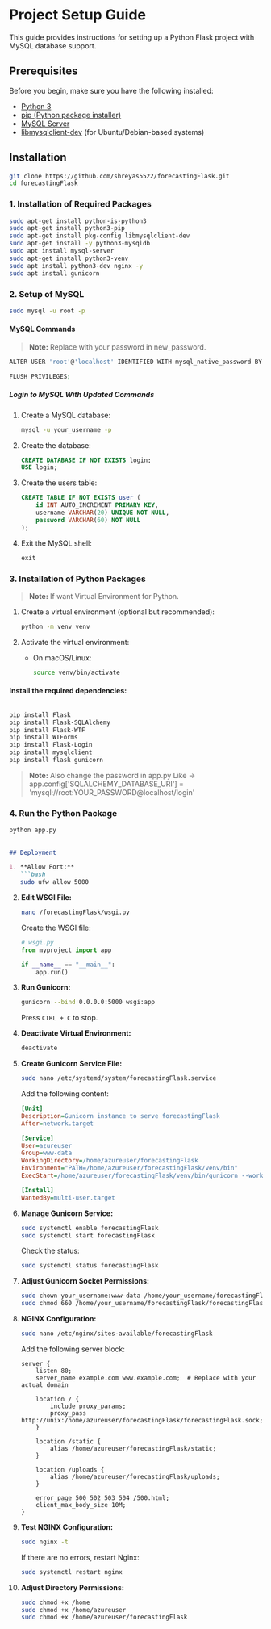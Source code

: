 # Project Setup Guide

This guide provides instructions for setting up a Python Flask project with MySQL database support.

## Prerequisites

Before you begin, make sure you have the following installed:

- [Python 3](https://www.python.org/downloads/)
- [pip (Python package installer)](https://pip.pypa.io/en/stable/installation/)
- [MySQL Server](https://dev.mysql.com/downloads/mysql/)
- [libmysqlclient-dev](https://packages.ubuntu.com/search?keywords=libmysqlclient-dev) (for Ubuntu/Debian-based systems)

## Installation

```bash
git clone https://github.com/shreyas5522/forecastingFlask.git
cd forecastingFlask
```

### 1. Installation of Required Packages

```bash
sudo apt-get install python-is-python3
sudo apt-get install python3-pip
sudo apt-get install pkg-config libmysqlclient-dev
sudo apt-get install -y python3-mysqldb
sudo apt install mysql-server
sudo apt-get install python3-venv
sudo apt install python3-dev nginx -y
sudo apt install gunicorn
```
### 2. Setup of MySQL

```bash
sudo mysql -u root -p 
```
#### MySQL Commands
> **Note:**
> Replace with your password in new_password.
```bash
ALTER USER 'root'@'localhost' IDENTIFIED WITH mysql_native_password BY 'new_password';
```
```bash
FLUSH PRIVILEGES;
```
##### Login to MySQL With Updated Commands
1. Create a MySQL database:

    ```bash
    mysql -u your_username -p
    ```

2. Create the database:

    ```sql
    CREATE DATABASE IF NOT EXISTS login;
    USE login;
    ```

3. Create the users table:

    ```sql
    CREATE TABLE IF NOT EXISTS user (
        id INT AUTO_INCREMENT PRIMARY KEY,
        username VARCHAR(20) UNIQUE NOT NULL,
        password VARCHAR(60) NOT NULL
    );
    ```

4. Exit the MySQL shell:

    ```sql
    exit
    ```

### 3. Installation of Python Packages
> **Note:**
> If want Virtual Environment for Python.

1. Create a virtual environment (optional but recommended):

    ```bash
    python -m venv venv
    ```

2. Activate the virtual environment:

    - On macOS/Linux:

        ```bash
        source venv/bin/activate
        ```

#### Install the required dependencies:

```bash

pip install Flask
pip install Flask-SQLAlchemy
pip install Flask-WTF
pip install WTForms
pip install Flask-Login
pip install mysqlclient
pip install flask gunicorn

```

> **Note:**
> Also change the password in app.py Like -> app.config['SQLALCHEMY_DATABASE_URI'] = 'mysql://root:YOUR_PASSWORD@localhost/login'

### 4. Run the Python Package
```bash
python app.py
```

##

```markdown
## Deployment

1. **Allow Port:**
   ```bash
   sudo ufw allow 5000
   ```

2. **Edit WSGI File:**
   ```bash
   nano /forecastingFlask/wsgi.py
   ```
   Create the WSGI file:
   ```python
   # wsgi.py
   from myproject import app

   if __name__ == "__main__":
       app.run()
   ```

3. **Run Gunicorn:**
   ```bash
   gunicorn --bind 0.0.0.0:5000 wsgi:app
   ```
   Press `CTRL + C` to stop.

4. **Deactivate Virtual Environment:**
   ```bash
   deactivate
   ```

5. **Create Gunicorn Service File:**
   ```bash
   sudo nano /etc/systemd/system/forecastingFlask.service
   ```
   Add the following content:
   ```ini
   [Unit]
   Description=Gunicorn instance to serve forecastingFlask
   After=network.target

   [Service]
   User=azureuser
   Group=www-data
   WorkingDirectory=/home/azureuser/forecastingFlask
   Environment="PATH=/home/azureuser/forecastingFlask/venv/bin"
   ExecStart=/home/azureuser/forecastingFlask/venv/bin/gunicorn --workers 3 --bind unix:/home/azureuser/forecastingFlask/forecastingFlask.sock -m 007 app:app

   [Install]
   WantedBy=multi-user.target
   ```

6. **Manage Gunicorn Service:**
   ```bash
   sudo systemctl enable forecastingFlask
   sudo systemctl start forecastingFlask
   ```
   Check the status:
   ```bash
   sudo systemctl status forecastingFlask
   ```

7. **Adjust Gunicorn Socket Permissions:**
   ```bash
   sudo chown your_username:www-data /home/your_username/forecastingFlask/forecastingFlask.sock
   sudo chmod 660 /home/your_username/forecastingFlask/forecastingFlask.sock
   ```

8. **NGINX Configuration:**
   ```bash
   sudo nano /etc/nginx/sites-available/forecastingFlask
   ```
   Add the following server block:
   ```nginx
   server {
       listen 80;
       server_name example.com www.example.com;  # Replace with your actual domain

       location / {
           include proxy_params;
           proxy_pass http://unix:/home/azureuser/forecastingFlask/forecastingFlask.sock;
       }

       location /static {
           alias /home/azureuser/forecastingFlask/static;
       }

       location /uploads {
           alias /home/azureuser/forecastingFlask/uploads;
       }

       error_page 500 502 503 504 /500.html;
       client_max_body_size 10M;
   }
   ```

9. **Test NGINX Configuration:**
   ```bash
   sudo nginx -t
   ```
   If there are no errors, restart Nginx:
   ```bash
   sudo systemctl restart nginx
   ```

10. **Adjust Directory Permissions:**
    ```bash
    sudo chmod +x /home
    sudo chmod +x /home/azureuser
    sudo chmod +x /home/azureuser/forecastingFlask
    ```
```


